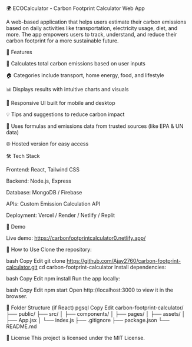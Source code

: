 🌍 ECOCalculator - Carbon Footprint Calculator Web App

A web-based application that helps users estimate their carbon emissions based on daily activities like transportation, electricity usage, diet, and more. The app empowers users to track, understand, and reduce their carbon footprint for a more sustainable future.

🚀 Features

🔢 Calculates total carbon emissions based on user inputs

🏠 Categories include transport, home energy, food, and lifestyle

📊 Displays results with intuitive charts and visuals

📱 Responsive UI built for mobile and desktop

💡 Tips and suggestions to reduce carbon impact

🧠 Uses formulas and emissions data from trusted sources (like EPA & UN data)

🌐 Hosted version for easy access

🛠️ Tech Stack

Frontend: React, Tailwind CSS

Backend: Node.js, Express

Database: MongoDB / Firebase

APIs: Custom Emission Calculation API

Deployment: Vercel / Render / Netlify / Replit



🧪 Demo

Live demo: https://carbonfootprintcalculator0.netlify.app/

🧾 How to Use
Clone the repository:

bash
Copy
Edit
git clone https://github.com/Ajay2760/carbon-footprint-calculator.git
cd carbon-footprint-calculator
Install dependencies:

bash
Copy
Edit
npm install
Run the app locally:

bash
Copy
Edit
npm start
Open http://localhost:3000 to view it in the browser.

📂 Folder Structure (if React)
pgsql
Copy
Edit
carbon-footprint-calculator/
├── public/
├── src/
│ ├── components/
│ ├── pages/
│ ├── assets/
│ ├── App.jsx
│ └── index.js
├── .gitignore
├── package.json
└── README.md

📄 License
This project is licensed under the MIT License.
